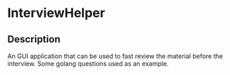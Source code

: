 # InterviewHelper

## Description
An GUI application that can be used to fast review the material before the interview. Some golang questions used as an example.